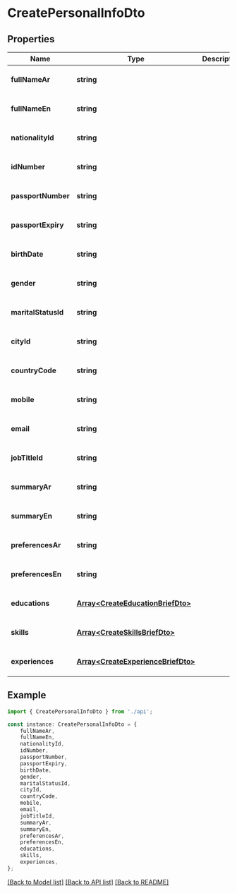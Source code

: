 # CreatePersonalInfoDto


## Properties

Name | Type | Description | Notes
------------ | ------------- | ------------- | -------------
**fullNameAr** | **string** |  | [optional] [default to undefined]
**fullNameEn** | **string** |  | [optional] [default to undefined]
**nationalityId** | **string** |  | [optional] [default to undefined]
**idNumber** | **string** |  | [optional] [default to undefined]
**passportNumber** | **string** |  | [optional] [default to undefined]
**passportExpiry** | **string** |  | [optional] [default to undefined]
**birthDate** | **string** |  | [optional] [default to undefined]
**gender** | **string** |  | [optional] [default to undefined]
**maritalStatusId** | **string** |  | [optional] [default to undefined]
**cityId** | **string** |  | [optional] [default to undefined]
**countryCode** | **string** |  | [optional] [default to undefined]
**mobile** | **string** |  | [optional] [default to undefined]
**email** | **string** |  | [optional] [default to undefined]
**jobTitleId** | **string** |  | [optional] [default to undefined]
**summaryAr** | **string** |  | [optional] [default to undefined]
**summaryEn** | **string** |  | [optional] [default to undefined]
**preferencesAr** | **string** |  | [optional] [default to undefined]
**preferencesEn** | **string** |  | [optional] [default to undefined]
**educations** | [**Array&lt;CreateEducationBriefDto&gt;**](CreateEducationBriefDto.md) |  | [optional] [default to undefined]
**skills** | [**Array&lt;CreateSkillsBriefDto&gt;**](CreateSkillsBriefDto.md) |  | [optional] [default to undefined]
**experiences** | [**Array&lt;CreateExperienceBriefDto&gt;**](CreateExperienceBriefDto.md) |  | [optional] [default to undefined]

## Example

```typescript
import { CreatePersonalInfoDto } from './api';

const instance: CreatePersonalInfoDto = {
    fullNameAr,
    fullNameEn,
    nationalityId,
    idNumber,
    passportNumber,
    passportExpiry,
    birthDate,
    gender,
    maritalStatusId,
    cityId,
    countryCode,
    mobile,
    email,
    jobTitleId,
    summaryAr,
    summaryEn,
    preferencesAr,
    preferencesEn,
    educations,
    skills,
    experiences,
};
```

[[Back to Model list]](../README.md#documentation-for-models) [[Back to API list]](../README.md#documentation-for-api-endpoints) [[Back to README]](../README.md)
